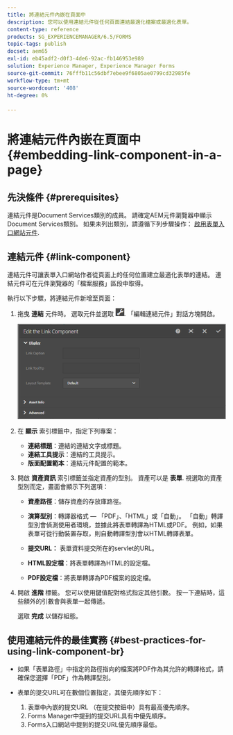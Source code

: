 ```yaml
---
title: 將連結元件內嵌在頁面中
description: 您可以使用連結元件從任何頁面連結最適化檔案或最適化表單。
content-type: reference
products: SG_EXPERIENCEMANAGER/6.5/FORMS
topic-tags: publish
docset: aem65
exl-id: eb45adf2-d0f3-4de6-92ac-fb146953e989
solution: Experience Manager, Experience Manager Forms
source-git-commit: 76fffb11c56dbf7ebee9f6805ae0799cd32985fe
workflow-type: tm+mt
source-wordcount: '408'
ht-degree: 0%

---
```


# 將連結元件內嵌在頁面中{#embedding-link-component-in-a-page}

## 先決條件 {#prerequisites}

連結元件是Document Services類別的成員。 請確定AEM元件瀏覽器中顯示Document Services類別。 如果未列出類別，請遵循下列步驟操作： [啟用表單入口網站元件](/help/forms/using/enabling-forms-portal-components.md).

## 連結元件 {#link-component}

連結元件可讓表單入口網站作者從頁面上的任何位置建立最適化表單的連結。 連結元件可在元件瀏覽器的「檔案服務」區段中取得。

執行以下步驟，將連結元件新增至頁面：

1. 拖曳 **連結** 元件時。 選取元件並選取 ![cmppr](assets/cmppr.png). 「編輯連結元件」對話方塊開啟。

   ![edit-link-component](assets/edit-link-component.png)

1. 在 **顯示** 索引標籤中，指定下列專案：

   * **連結標題**：連結的連結文字或標題。
   * **連結工具提示**：連結的工具提示。
   * **版面配置範本**：連結元件配置的範本。

1. 開啟 **資產資訊** 索引標籤並指定資產的型別。 資產可以是 **表單**. 視選取的資產型別而定，畫面會顯示下列選項：

   * **資產路徑**：儲存資產的存放庫路徑。

   * **演算型別**：轉譯器格式 — 「PDF」、「HTML」或「自動」。 「自動」轉譯型別會偵測使用者環境，並據此將表單轉譯為HTML或PDF。 例如，如果表單可從行動裝置存取，則自動轉譯型別會以HTML轉譯表單。
   * **提交URL：**  表單資料提交所在的servlet的URL。
   * **HTML設定檔**：將表單轉譯為HTML的設定檔。
   * **PDF設定檔**：將表單轉譯為PDF檔案的設定檔。

1. 開啟 **進階** 標籤。 您可以使用鍵值配對格式指定其他引數。 按一下連結時，這些額外的引數會與表單一起傳遞。

   選取 **完成** 以儲存組態。

## 使用連結元件的最佳實務 {#best-practices-for-using-link-component-br}

* 如果「表單路徑」中指定的路徑指向的檔案將PDF作為其允許的轉譯格式，請確保您選擇「PDF」作為轉譯型別。
* 表單的提交URL可在數個位置指定，其優先順序如下：

   1. 表單中內嵌的提交URL （在提交按鈕中）具有最高優先順序。
   1. Forms Manager中提到的提交URL具有中優先順序。
   1. Forms入口網站中提到的提交URL優先順序最低。
